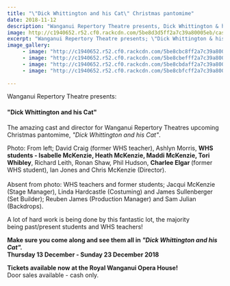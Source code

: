 ```yaml
---
title: "\"Dick Whittington and his Cat\" Christmas pantomime"
date: 2018-11-12
description: "Wanganui Repertory Theatre presents, Dick Whittington & his Cat; most of the cast & crew being past/present WHS students..."
image: http://c1940652.r52.cf0.rackcdn.com/5be8d3d5ff2a7c39a80005eb/cast300-jpg.jpg
excerpt: "Wanganui Repertory Theatre presents; \"Dick Whittington & his Cat\" most of the cast & crew being past/present WHS students & teachers."
image_gallery:
     - image: "http://c1940652.r52.cf0.rackcdn.com/5be8cbc8ff2a7c39a80005d7/cast.jpg"
     - image: "http://c1940652.r52.cf0.rackcdn.com/5be8cbefff2a7c39a80005db/46077532_2516950961679081_4155211418125205504_n.jpg"
     - image: "http://c1940652.r52.cf0.rackcdn.com/5be8cbdaff2a7c39a80005d9/45862466_2516951055012405_4912705591710842880_n.jpg"
     - image: "http://c1940652.r52.cf0.rackcdn.com/5be8cbfcff2a7c39a80005dd/44832312_2477883435585834_8343549502392631296_n.jpg"
    
---
```


<p>Wanganui Repertory Theatre presents:</p>
<h4>"Dick Whittington and his Cat"</h4>
<p>The amazing cast and director for&nbsp;Wanganui Repertory Theatres&nbsp;upcoming Christmas pantomime,&nbsp;<em>"Dick Whittington and his Cat"</em>.</p>
<p>Photo:&nbsp;From left; David Craig (former WHS teacher), Ashlyn Morris,&nbsp;<strong>WHS students - Isabelle McKenzie, Heath McKenzie, Maddi McKenzie, Tori Whibley</strong>, Richard Leith, Ronan Shaw, Phil Hudson,&nbsp;<strong>Charlee Elgar&nbsp;</strong>(former WHS student), Ian Jones and Chris McKenzie (Director).<br /><br />Absent from photo: WHS teachers and former students; Jacqui McKenzie (Stage Manager), Linda Hardcastle (Costuming) and James Sullenberger (Set Builder); Reuben James (Production Manager) and Sam Julian (Backdrops).</p>
<p>A lot of hard work is being done by this fantastic lot, the majority being&nbsp;past/present students and WHS teachers!</p>
<p><strong>Make sure you come along and see them all in&nbsp;<em>"Dick Whittington and his Cat".<br /></em>Thursday 13 December - Sunday 23 December 2018</strong></p>
<p><strong>Tickets available now at the Royal Wanganui Opera House!<br /></strong>Door sales available - cash only.</p>

